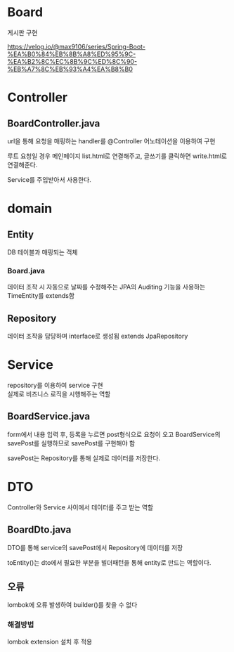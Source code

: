 # Board

게시판 구현

https://velog.io/@max9106/series/Spring-Boot-%EA%B0%84%EB%8B%A8%ED%95%9C-%EA%B2%8C%EC%8B%9C%ED%8C%90-%EB%A7%8C%EB%93%A4%EA%B8%B0


# Controller

## BoardController.java
url을 통해 요청을 매핑하는 handler를 @Controller 어노테이션을 이용하여 구현  

루트 요청일 경우 메인페이지 list.html로 연결해주고, 글쓰기를 클릭하면 write.html로 연결해준다.  

Service를 주입받아서 사용한다.

# domain
## Entity 
DB 테이블과 매핑되는 객체
### Board.java  

데이터 조작 시 자동으로 날짜를 수정해주는 JPA의 Auditing 기능을 사용하는 TimeEntity를 extends함  

## Repository

데이터 조작을 담당하며 interface로 생성됨 
extends JpaRepository

# Service
repository를 이용하여 service 구현  
실제로 비즈니스 로직을 시행해주는 역할

## BoardService.java

form에서 내용 입력 후, 등록을 누르면 post형식으로 요청이 오고 BoardService의 savePost를 실행하므로 savePost를 구현해야 함  

savePost는 Repository를 통해 실제로 데이터를 저장한다.

# DTO
Controller와 Service 사이에서 데이터를 주고 받는 역할  

## BoardDto.java   
DTO를 통해 service의 savePost에서 Repository에 데이터를 저장  

toEntity()는 dto에서 필요한 부분을 빌더패턴을  통해 entity로 만드는 역할이다.




## 오류
lombok에 오류 발생하여 builder()를 찾을 수 없다

### 해결방법
lombok extension 설치 후 적용

